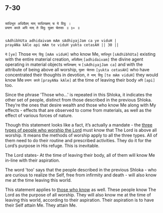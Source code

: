 ## 7-30


```shloka-sa

साधिभूत अधिदैवम् माम् साधियज्ञम् च ये विदुः ।
प्रयाण काले अपि माम् ते विदुः युक्त चेतसाः ॥ ३० ॥

```
```shloka-sa-hk

sAdhibhUta adhidaivam mAm sAdhiyajJam ca ye viduH |
prayANa kAle api mAm te viduH yukta cetasAH || 30 ||

```
`ये` `[ye]` Those `माम् विदुः` `[mAm viduH]` who know Me, `साधिभूत` `[sAdhibhUta]` existing with the entire material creation, `अधिदैवम्` `[adhidaivam]` the divine agent operating in material objects `साधियज्ञम् च` `[sAdhiyajJam ca]` and with the attribute of being above all worship, `युक्त चेतसाः` `[yukta cetasAH]` who have concentrated their thoughts in devotion, `ते माम् विदुः` `[te mAm viduH]` they would know Me `प्रयाण काले` `[prayANa kAle]` at the time of leaving their body `अपि` `[api]` too.

Since the phrase 'Those who...' is repeated in this Shloka, it indicates the other set of people, distinct from those described in the previous Shloka. They’re the ones that desire wealth and those who know Me along with My effects - effects that are observed to come from materials, as well as the effect of various forces of nature. 

Though this statement looks like a fact, it’s actually a mandate - the 
[three types of people who worship the Lord](three_types_of_worshippers)
 must know that The Lord is above all worship. It means the methods of worship apply to all the three types. All of them need to do their routine and prescribed activities. They do it for the Lord’s purpose in His refuge. This is inevitable. 

The Lord states- At the time of leaving their body, all of them will know Me in-line with their aspiration. 

The word 'too' says that the people described in the previous Shloka - who are curious to realize the Self, free from infirmity and death - will also know me at the time leaving this world. 

This statement applies to 
[those who know](jnAnI)
 as well. These people know The Lord as the purpose of all worship. They will also know me at the time of leaving this world, according to their aspiration. Their aspiration is to have their Self attain Me. They attain Me.


